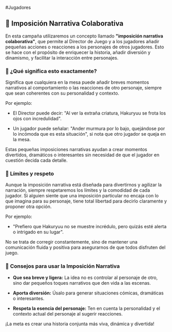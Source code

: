 #Jugadores 

## 🎲 **Imposición Narrativa Colaborativa**

En esta campaña utilizaremos un concepto llamado **"imposición narrativa colaborativa"**, que permite al Director de Juego y a los jugadores añadir pequeñas acciones o reacciones a los personajes de otros jugadores. Esto se hace con el propósito de enriquecer la historia, añadir diversión y dinamismo, y facilitar la interacción entre personajes.

### 🌟 **¿Qué significa esto exactamente?**

Significa que cualquiera en la mesa puede añadir breves momentos narrativos al comportamiento o las reacciones de otro personaje, siempre que sean coherentes con su personalidad y contexto.

Por ejemplo:

- El Director puede decir: "Al ver la extraña criatura, Hakuryuu se frota los ojos con incredulidad".
    
- Un jugador puede señalar: "Ander murmura por lo bajo, quejándose por lo incómoda que es esta situación", si nota que otro jugador se queja en la mesa.
    

Estas pequeñas imposiciones narrativas ayudan a crear momentos divertidos, dramáticos o interesantes sin necesidad de que el jugador en cuestión decida cada detalle.

### 🚩 **Límites y respeto**

Aunque la imposición narrativa está diseñada para divertirnos y agilizar la narración, siempre respetaremos los límites y la comodidad de cada jugador. Si alguien siente que una imposición particular no encaja con lo que imagina para su personaje, tiene total libertad para decirlo claramente y proponer otra opción.

Por ejemplo:

- "Prefiero que Hakuryuu no se muestre incrédulo, pero quizás esté alerta o intrigado en su lugar".
    

No se trata de corregir constantemente, sino de mantener una comunicación fluida y positiva para asegurarnos de que todos disfruten del juego.

### 🎯 **Consejos para usar la Imposición Narrativa**

- **Que sea breve y ligera:** La idea no es controlar al personaje de otro, sino dar pequeños toques narrativos que den vida a las escenas.
    
- **Aporta diversión:** Úsalo para generar situaciones cómicas, dramáticas o interesantes.
    
- **Respeta la esencia del personaje:** Ten en cuenta la personalidad y el contexto actual del personaje al sugerir reacciones.
    

¡La meta es crear una historia conjunta más viva, dinámica y divertida!